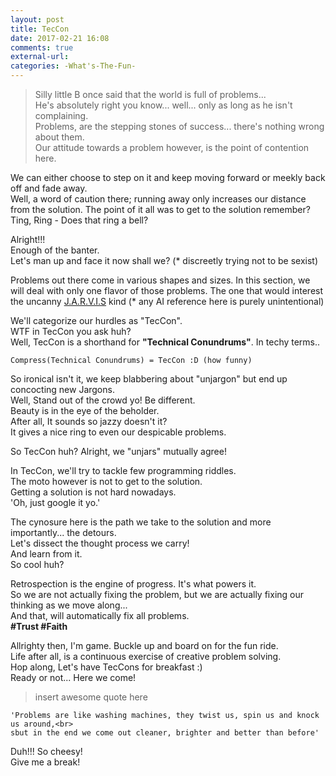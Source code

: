 ```yaml
---
layout: post
title: TecCon
date: 2017-02-21 16:08
comments: true
external-url:
categories: -What's-The-Fun-
---
```


>Silly little B once said that the world is full of problems...<br>
He's absolutely right you know... well... only as long as he isn't complaining.<br>
Problems, are the stepping stones of success... there's nothing wrong about them.<br>
Our attitude towards a problem however, is the point of contention here.<br>

We can either choose to step on it and keep moving forward or meekly back off and fade away.<br>
Well, a word of caution there; running away only increases our distance from the solution. The point of it all was to get to the solution remember?<br>
Ting, Ring - Does that ring a bell?<br>

Alright!!!<br>
Enough of the banter.<br>
Let's man up and face it now shall we? (* discreetly trying not to be sexist)<br>

Problems out there come in various shapes and sizes. In this section, we will deal with only one flavor of those problems. The one that would interest the uncanny [J.A.R.V.I.S](http://ironman.wikia.com/wiki/J.A.R.V.I.S.) kind (* any AI reference here is purely unintentional)<br>

We'll categorize our hurdles as "TecCon".<br>
WTF in TecCon you ask huh?<br>
Well,  TecCon is a shorthand for <b>"Technical Conundrums"</b>. In techy terms..<br>
```
Compress(Technical Conundrums) = TecCon :D (how funny)
```

So ironical isn't it, we keep blabbering about "unjargon" but end up concocting new Jargons.<br>
Well, Stand out of the crowd yo! Be different.<br>
Beauty is in the eye of the beholder.<br>
After all, It sounds so jazzy doesn't it?<br>
It gives a nice ring to even our despicable problems.<br>

So TecCon huh? Alright, we "unjars" mutually agree!

In TecCon, we'll try to tackle few programming riddles.<br>
The moto however is not to get to the solution.<br>
Getting a solution is not hard nowadays.<br>
'Oh, just google it yo.'<br>

The cynosure here is the path we take to the solution and more importantly... the detours.<br>
Let's dissect the thought process we carry!<br>
And learn from it.<br>
So cool huh?<br>

Retrospection is the engine of progress. It's what powers it.<br>
So we are not actually fixing the problem, but we are actually fixing our thinking as we move along...<br>
And that, will automatically fix all problems.<br>
<b>#Trust #Faith</b>

Allrighty then, I'm game. Buckle up and board on for the fun ride.<br>
Life after all, is a continuous exercise of creative problem solving.<br>
Hop along, Let's have TecCons for breakfast :)<br>
Ready or not... Here we come!<br>

>insert awesome quote here

```
'Problems are like washing machines, they twist us, spin us and knock us around,<br>
sbut in the end we come out cleaner, brighter and better than before'
```

Duh!!! So cheesy!<br>
Give me a break!
